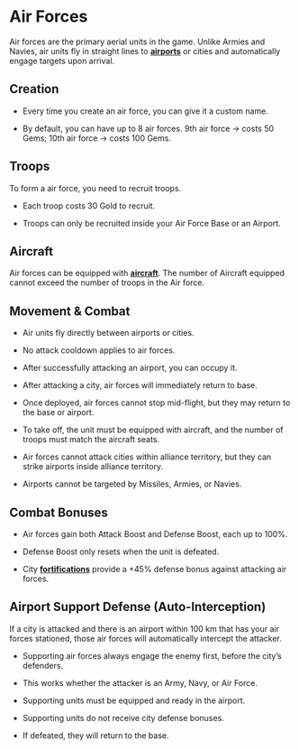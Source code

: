 # Air Forces

Air forces are the primary aerial units in the game. Unlike Armies and Navies, air units fly in straight lines to **[airports](../cities/airports.md)** or cities and automatically engage targets upon arrival.

## Creation
- Every time you create an air force, you can give it a custom name.

- By default, you can have up to 8 air forces. 9th air force → costs 50 Gems; 10th air force → costs 100 Gems.

## Troops
To form a air force, you need to recruit troops.

- Each troop costs 30 Gold to recruit.

- Troops can only be recruited inside your Air Force Base or an Airport.

## Aircraft
Air forces can be equipped with **[aircraft](../weapons/aircraft.md)**. The number of Aircraft equipped cannot exceed the number of troops in the Air force.

## Movement & Combat

- Air units fly directly between airports or cities.

- No attack cooldown applies to air forces.

- After successfully attacking an airport, you can occupy it.

- After attacking a city, air forces will immediately return to base.

- Once deployed, air forces cannot stop mid-flight, but they may return to the base or airport.

- To take off, the unit must be equipped with aircraft, and the number of troops must match the aircraft seats.

- Air forces cannot attack cities within alliance territory, but they can strike airports inside alliance territory.

- Airports cannot be targeted by Missiles, Armies, or Navies.

## Combat Bonuses

- Air forces gain both Attack Boost and Defense Boost, each up to 100%.

- Defense Boost only resets when the unit is defeated.

- City **[fortifications](../cities/infrastructure.md#fortifications)** provide a +45% defense bonus against attacking air forces.

## Airport Support Defense (Auto-Interception)
If a city is attacked and there is an airport within 100 km that has your air forces stationed, those air forces will automatically intercept the attacker.

- Supporting air forces always engage the enemy first, before the city’s defenders.

- This works whether the attacker is an Army, Navy, or Air Force.

- Supporting units must be equipped and ready in the airport.

- Supporting units do not receive city defense bonuses.

- If defeated, they will return to the base.

